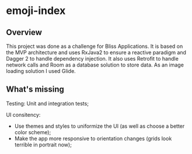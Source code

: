 # emoji-index

## Overview

This project was done as a challenge for Bliss Applications. It is based on the MVP architecture and uses RxJava2 to ensure a reactive paradigm and Dagger 2 to handle dependency injection. It also uses Retrofit to handle network calls and Room as a database solution to store data. As an image loading solution I used Glide.

## What's missing

Testing: Unit and integration tests;

UI consitency: 
- Use themes and styles to uniformize the UI (as well as choose a better color scheme);
- Make the app more responsive to orientation changes (grids look terrible in portrait now);

